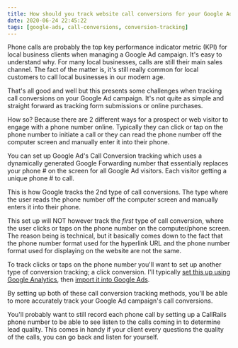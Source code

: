 ```yaml
---
title: How should you track website call conversions for your Google Ad campaign?
date: 2020-06-24 22:45:22
tags: [google-ads, call-conversions, conversion-tracking]
---
```


Phone calls are probably the top key performance indicator metric (KPI) for local business clients when managing a Google Ad campaign. It's easy to understand why. For many local businesses, calls are still their main sales channel. The fact of the matter is, it's still really common for local customers to call local businesses in our modern age.

That's all good and well but this presents some challenges when tracking call conversions on your Google Ad campaign. It's not quite as simple and straight forward as tracking form submissions or online purchases.

How so? Because there are 2 different ways for a prospect or web visitor to engage with a phone number online. Typically they can click or tap on the phone number to initiate a call or they can read the phone number off the computer screen and manually enter it into their phone.

You can set up Google Ad's Call Conversion tracking which uses a dynamically generated Google Forwarding number that essentially replaces your phone # on the screen for all Google Ad visitors. Each visitor getting a unique phone # to call.

This is how Google tracks the 2nd type of call conversions. The type where the user reads the phone number off the computer screen and manually enters it into their phone.

This set up will NOT however track the _first_ type of call conversion, where the user clicks or taps on the phone number on the computer/phone screen. The reason being is technical, but it basically comes down to the fact that the phone number format used for the hyperlink URL and the phone number format used for displaying on the website are not the same.

To track clicks or taps on the phone number you'll want to set up another type of conversion tracking; a click conversion. I'll typically [set this up using Google Analytics][1], then [import it into Google Ads][2].

By setting up both of these call conversion tracking methods, you'll be able to more accurately track your Google Ad campaign's call conversions.

You'll probably want to still record each phone call by setting up a CallRails phone number to be able to see listen to the calls coming in to determine lead quality. This comes in handy if your client every questions the quality of the calls, you can go back and listen for yourself.

[1]: https://blog.stevelongoria.net/2019/10/07/google-analytics-track-call-button-clicks/
[2]: https://blog.stevelongoria.net/2019/09/26/track-website-call-button-clicks-google-ads/